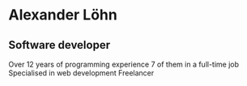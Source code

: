 # Alexander Löhn
## Software developer
Over 12 years of programming experience
7 of them in a full-time job
Specialised in web development
Freelancer
